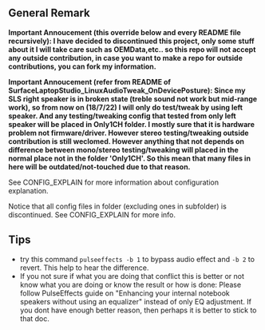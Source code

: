 ## General Remark

**Important Annoucement (this override below and every README file recursively): I have decided to discontinued this project, only some stuff about it I will take care such as OEMData,etc.. so this repo will not accept any outside contribution, in case you want to make a repo for outside contributions, you can fork my information.**

**Important Annoucement (refer from README of SurfaceLaptopStudio_LinuxAudioTweak_OnDevicePosture): Since my SLS right speaker is in broken state (treble sound not work but mid-range work), so from now on (18/7/22) I will only do test/tweak by using left speaker. And any testing/tweaking config that tested from only left speaker will be placed in Only1CH folder. I mostly sure that it is hardware problem not firmware/driver. However stereo testing/tweaking outside contribution is still weclomed. However anything that not depends on difference between mono/stereo testing/tweaking will placed in the normal place not in the folder 'Only1CH'. So this mean that many files in here will be outdated/not-touched due to that reason.**

See CONFIG_EXPLAIN for more information about configuration explanation.

Notice that all config files in folder (excluding ones in subfolder) is discontinued. See CONFIG_EXPLAIN for more info.

## Tips
- try this command ```pulseeffects -b 1``` to bypass audio effect and ```-b 2``` to revert. This help to hear the difference.
- If you not sure if what you are doing that conflict this is better or not know what you are doing or know the result or how is done: Please follow PulseEffects guide on "Enhancing your internal notebook speakers without using an equalizer" instead of only EQ adjustment. If you dont have enough better reason, then perhaps it is better to stick to that doc. 
